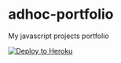 # adhoc-portfolio
My javascript projects portfolio

[![Deploy to Heroku](https://www.herokucdn.com/deploy/button.png)](https://heroku.com/deploy)
